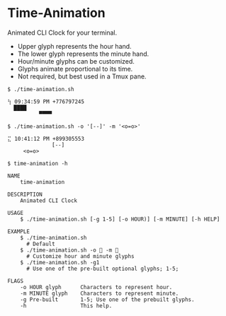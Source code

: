 # Time-Animation

Animated CLI Clock for your terminal.
- Upper glyph represents the hour hand.
- The lower glyph represents the minute hand.
- Hour/minute glyphs can be customized.
- Glyphs animate proportional to its time.
- Not required, but best used in a Tmux pane.

```
$ ./time-animation.sh

⢳ 09:34:59 PM +776797245
  ████
          ▀▀▀▀

$ ./time-animation.sh -o '[--]' -m '<o=o>'     

⣍ 10:41:12 PM +899305553
              [--]
     <o=o>     
```          
     
     
```
$ time-animation -h

NAME
    time-animation

DESCRIPTION
    Animated CLI Clock

USAGE
    $ ./time-animation.sh [-g 1-5] [-o HOUR)] [-m MINUTE] [-h HELP]

EXAMPLE
    $ ./time-animation.sh
      # Default
    $ ./time-animation.sh -o 👾 -m 👹
      # Customize hour and minute glyphs
    $ ./time-animation.sh -g1
      # Use one of the pre-built optional glyphs; 1-5;
      
FLAGS
    -o HOUR glyph      Characters to represent hour.
    -m MINUTE glyph    Characters to represent minute.
    -g Pre-built       1-5; Use one of the prebuilt glyphs.
    -h                 This help.

```          


